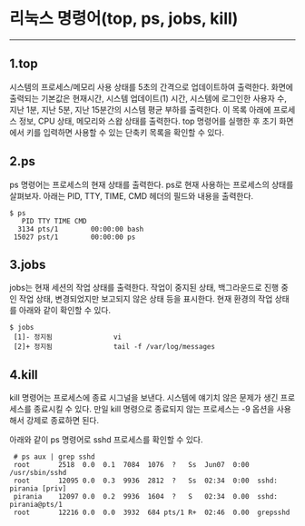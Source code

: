# 리눅스 명령어(top, ps, jobs, kill)
---
## 1.top

시스템의 프로세스/메모리 사용 상태를 5초의 간격으로 업데이트하여 출력한다. 
화면에 출력되는 기본값은 현재시간, 시스템 업데이트(1) 시간, 시스템에 로그인한 사용자 수, 지난 1분, 지난 5분, 지난 15분간의 시스템 평균 부하를 출력한다. 
이 목록 아래에 프로세스 정보, CPU 상태, 메모리와 스왑 상태를 출력한다. top 명령어를 실행한 후 초기 화면에서  키를 입력하면 사용할 수 있는 단축키 목록을 확인할 수 있다.


## 2.ps

ps 명령어는 프로세스의 현재 상태를 출력한다. ps로 현재 사용하는 프로세스의 상태를 살펴보자. 아래는 PID, TTY, TIME, CMD 헤더의 필드와 내용을 출력한다.

```
$ ps
   PID TTY TIME CMD
  3134 pts/1        00:00:00 bash
 15027 pst/1        00:00:00 ps
```

## 3.jobs

jobs는 현재 세션의 작업 상태를 출력한다. 작업이 중지된 상태, 백그라운드로 진행 중인 작업 상태, 변경되었지만 보고되지 않은 상태 등을 표시한다.
현재 환경의 작업 상태를 아래와 같이 확인할 수 있다.
```
$ jobs
 [1]- 정지됨               vi
 [2]+ 정지됨               tail -f /var/log/messages
```

## 4.kill

kill 명령어는 프로세스에 종료 시그널을 보낸다. 시스템에 얘기치 않은 문제가 생긴 프로세스를 종료시킬 수 있다. 
만일 kill 명령으로 종료되지 않는 프로세스는 -9 옵션을 사용해서 강제로 종료하면 된다.

아래와 같이 ps 명령어로 sshd 프로세스를 확인할 수 있다.

```
 # ps aux | grep sshd
 root       2518  0.0  0.1  7084  1076  ?   Ss  Jun07  0:00  /usr/sbin/sshd
 root       12095 0.0  0.3  9936  2812  ?   Ss  02:34  0:00  sshd: pirania [priv]
 pirania    12097 0.0  0.2  9936  1604  ?   S   02:34  0.00  sshd: pirania@pts/1
 root       12216 0.0  0.0  3932  684 pts/1 R+  02:46  0.00  grepsshd
 ```
